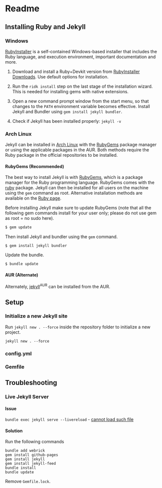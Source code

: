 # Readme

## Installing Ruby and Jekyll

### Windows

[RubyInstaller](https://rubyinstaller.org/) is a self-contained Windows-based installer that includes the Ruby language, and execution environment, important documentation and more.

1. Download and install a Ruby+Devkit version from [RubyInstaller Downloads](https://rubyinstaller.org/downloads/).
   Use default options for installation.

2. Run the `ridk install` step on the last stage of the installation wizard.
   This is needed for installing gems with native extensions.

3. Open a new command prompt window from the start menu, so that changes to the `PATH` environment variable becomes effective.
   Install Jekyll and Bundler using `gem install jekyll bundler`.

4. Check if Jekyll has been installed properly: `jekyll -v`

### Arch Linux

Jekyll can be installed in [Arch Linux](https://wiki.archlinux.org/title/jekyll) with the [RubyGems](https://en.wikipedia.org/wiki/RubyGems) package manager or using the applicable packages in the AUR.
Both methods require the Ruby package in the official repositories to be installed.

#### RubyGems (Recommended)

The best way to install Jekyll is with [RubyGems](https://en.wikipedia.org/wiki/RubyGems), which is a package manager for the Ruby programming language. RubyGems comes with the [ruby](https://archlinux.org/packages/?name=ruby) package.
Jekyll can then be installed for all users on the machine using the `gem` command as root.
Alternative installation methods are available on the [Ruby page](https://wiki.archlinux.org/title/Ruby#RubyGems).

Before installing Jekyll make sure to update RubyGems (note that all the following gem commands install for your user only; please do not use gem as root = no sudo here).

```sh
$ gem update
```

Then install Jekyll and bundler using the `gem` command.

```
$ gem install jekyll bundler
```

Update the bundle.

```
$ bundle update
```

#### AUR (Alternate)

Alternately, [jekyll](https://aur.archlinux.org/packages/jekyll/)<sup>AUR</sup> can be installed from the AUR.

## Setup

### Initialize a new Jekyll site

Run `jekyll new . --force` inside the repository folder to initialize a new project.

```
jekyll new . --force
```

### config.yml

### Gemfile

## Troubleshooting

### Live Jekyll Server

#### Issue

`bundle exec jekyll serve --livereload` - [cannot load such file](https://stackoverflow.com/questions/65989040/bundle-exec-jekyll-serve-cannot-load-such-file)

#### Solution

Run the following commands

```
bundle add webrick
gem install github-pages
gem install jekyll
gem install jekyll-feed
bundle install
bundle update
```

Remove `Gemfile.lock`.
